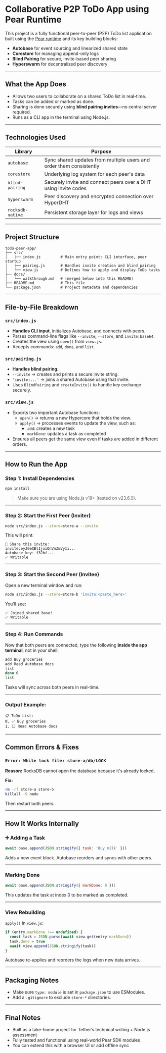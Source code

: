# Collaborative P2P ToDo App using Pear Runtime

This project is a fully functional peer-to-peer (P2P) ToDo list application built using the [Pear runtime](https://docs.pears.com/) and its key building blocks:
- **Autobase** for event sourcing and linearized shared state
- **Corestore** for managing append-only logs
- **Blind Pairing** for secure, invite-based peer sharing
- **Hyperswarm** for decentralized peer discovery

---

## What the App Does

- Allows two users to collaborate on a shared ToDo list in real-time.
- Tasks can be added or marked as done.
- Sharing is done securely using **blind pairing invites**—no central server required.
- Runs as a CLI app in the terminal using Node.js.

---

## Technologies Used

| Library         | Purpose                                                                 |
|----------------|-------------------------------------------------------------------------|
| `autobase`      | Sync shared updates from multiple users and order them consistently     |
| `corestore`     | Underlying log system for each peer's data                              |
| `blind-pairing` | Securely invite and connect peers over a DHT using invite codes         |
| `hyperswarm`    | Peer discovery and encrypted connection over HyperDHT                   |
| `rocksdb-native`| Persistent storage layer for logs and views                             |

---

## Project Structure

```
todo-peer-app/
├── src/
│   ├── index.js         # Main entry point: CLI interface, peer startup
│   ├── pairing.js       # Handles invite creation and blind pairing
│   └── view.js          # Defines how to apply and display ToDo tasks
├── docs/
│   └── walkthrough.md   # (merged below into this README)
├── README.md            # This file
└── package.json         # Project metadata and dependencies
```

---

## File-by-File Breakdown

### `src/index.js`

- **Handles CLI input**, initializes Autobase, and connects with peers.
- Parses command-line flags like `--invite`, `--store`, and `invite:base64`.
- Creates the view using `open()` from `view.js`.
- Accepts commands: `add`, `done`, and `list`.

### `src/pairing.js`

- **Handles blind pairing**.
- `--invite` → creates and prints a secure invite string.
- `'invite:...'` → joins a shared Autobase using that invite.
- Uses `BlindPairing` and `createInvite()` to handle key exchange securely.

### `src/view.js`

- Exports two important Autobase functions:
  - `open()` → returns a new Hypercore that holds the view.
  - `apply()` → processes events to update the view, such as:
    - `add`: creates a new task
    - `markDone`: updates a task as completed
- Ensures all peers get the same view even if tasks are added in different orders.

---

## How to Run the App

### Step 1: Install Dependencies

```bash
npm install
```

> Make sure you are using Node.js v18+ (tested on v23.6.0).

---

### Step 2: Start the First Peer (Inviter)

```bash
node src/index.js --store=store-a --invite
```

This will print:

```
📨 Share this invite:
invite:eyJ0eXBlIjoiQnVmZmVyIi...
Autobase key: f32bf...
✅ Writable
```

---

### Step 3: Start the Second Peer (Invitee)

Open a new terminal window and run:

```bash
node src/index.js --store=store-b 'invite:<paste_here>'
```

You’ll see:

```
✅ Joined shared base!
✅ Writable
```

---

### Step 4: Run Commands

Now that both peers are connected, type the following **inside the app terminal**, not in your shell:

```bash
add Buy groceries
add Read Autobase docs
list
done 0
list
```

Tasks will sync across both peers in real-time.

---

### Output Example:

```
📋 ToDo List:
0. ✅ Buy groceries
1. ⬜ Read Autobase docs
```

---

## Common Errors & Fixes

### `Error: While lock file: store-a/db/LOCK`

**Reason:** RocksDB cannot open the database because it's already locked.

**Fix:**
```bash
rm -rf store-a store-b
killall -9 node
```

Then restart both peers.

---

## How It Works Internally

### ➕ Adding a Task

```js
await base.append(JSON.stringify({ task: 'Buy milk' }))
```
Adds a new event block. Autobase reorders and syncs with other peers.

---

### Marking Done

```js
await base.append(JSON.stringify({ markDone: 0 }))
```
This updates the task at index 0 to be marked as completed.

---

### View Rebuilding

`apply()` in `view.js`:
```js
if (entry.markDone !== undefined) {
  const task = JSON.parse(await view.get(entry.markDone))
  task.done = true
  await view.append(JSON.stringify(task))
}
```
Autobase re-applies and reorders the logs when new data arrives.

---

## Packaging Notes

- Make sure `type: module` is set in `package.json` to use ESModules.
- Add a `.gitignore` to exclude `store-*` directories.

---

## Final Notes

- Built as a take-home project for Tether’s technical writing + Node.js assessment
- Fully tested and functional using real-world Pear SDK modules
- You can extend this with a browser UI or add offline sync
